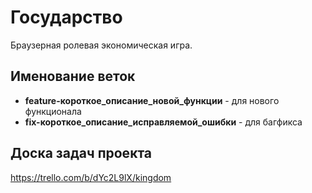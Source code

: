 Государство
===========
Браузерная ролевая экономическая игра.

Именование веток
----------------
* **feature-короткое_описание_новой_функции** - для нового функционала
* **fix-короткое_описание_исправляемой_ошибки** - для багфикса

Доска задач проекта
-------------------
https://trello.com/b/dYc2L9lX/kingdom
